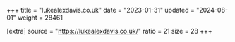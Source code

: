 +++
title = "lukealexdavis.co.uk"
date = "2023-01-31"
updated = "2024-08-01"
weight = 28461

[extra]
source = "https://lukealexdavis.co.uk/"
ratio = 21
size = 28
+++
